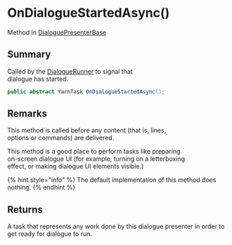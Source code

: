 # OnDialogueStartedAsync()

Method in [DialoguePresenterBase](yarn.unity.dialoguepresenterbase.md)

## Summary

Called by the [DialogueRunner](yarn.unity.dialoguerunner.md) to signal that\
dialogue has started.

```csharp
public abstract YarnTask OnDialogueStartedAsync();
```

## Remarks

This method is called before any content (that is, lines,\
options or commands) are delivered.

This method is a good place to perform tasks like preparing\
on-screen dialogue UI (for example, turning on a letterboxing\
effect, or making dialogue UI elements visible.)

{% hint style="info" %}
The default implementation of this method does\
nothing.
{% endhint %}

## Returns

A task that represents any work done by this dialogue presenter in order to get ready for dialogue to run.
